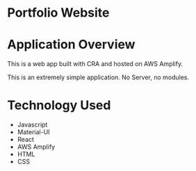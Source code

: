 # Portfolio Website

# Application Overview 

This is a web app built with CRA and hosted on AWS Amplify.

This is an extremely simple application. No Server, no modules.

# Technology Used

- Javascript
- Material-UI
- React
- AWS Amplify  
- HTML
- CSS
